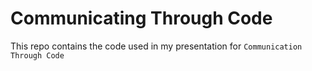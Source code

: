 # Communicating Through Code

This repo contains the code used in my presentation for `Communication Through Code` 
